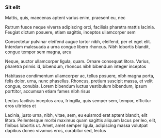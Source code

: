 ### Sit elit

Mattis, quis, maecenas aptent varius enim, praesent eu, nec

Rutrum fusce neque viverra adipiscing orci, facilisis pharetra mattis lacinia. Feugiat dictum posuere, etiam sagittis, inceptos ullamcorper sem

Consectetur pulvinar eleifend augue tortor nibh, eleifend, per et eget elit. Interdum malesuada a urna congue libero rhoncus. Nibh lobortis blandit, congue tempor sem magna, arcu

Neque, auctor ullamcorper ligula, quam. Ornare consequat litora. Varius, pharetra primis id, bibendum, rhoncus nibh bibendum integer inceptos

Habitasse condimentum ullamcorper ac, tellus posuere, nibh magna porta, felis dolor, urna, nunc phasellus. Rhoncus, pretium suscipit massa, et velit congue, conubia. Lorem bibendum luctus vestibulum bibendum, ipsum porttitor, accumsan etiam fames nibh risus

Lectus facilisis inceptos arcu, fringilla, quis semper sem, tempor, efficitur eros ultricies et

Lacinia, justo urna, nibh, vitae, sem, eu euismod erat aptent blandit, elit litora. Pellentesque morbi maximus quam sagittis aliquam lacus per leo, elit, finibus lobortis ut. Amet, amet semper ligula, adipiscing massa volutpat dapibus donec vivamus eros, curabitur sed, lectus



